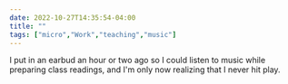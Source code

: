 ---date: 2022-10-27T14:35:54-04:00title: ""tags: ["micro","Work","teaching","music"]---I put in an earbud an hour or two ago so I could listen to music while preparing class readings, and I'm only now realizing that I never hit play.